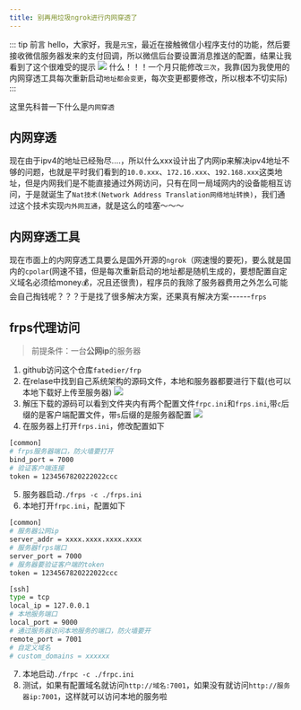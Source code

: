 ```yaml
---
title: 别再用垃圾ngrok进行内网穿透了
---
```


::: tip 前言
hello，大家好，我是`元宝`，最近在接触微信小程序支付的功能，然后要接收微信服务器发来的支付回调，所以微信后台要设置消息推送的配置，结果让我看到了这个很难受的提示
![](https://aliyun.workdomain.cloud/github/image-20230304160806764.png)
什么！！！一个月只能修改`三次`，我靠(因为我使用的内网穿透工具每次重新启动`地址都会变更`，每次变更都要修改，所以根本不切实际)
:::

这里先科普一下什么是`内网穿透`

## 内网穿透
现在由于ipv4的地址已经殆尽....，所以什么xxx设计出了内网ip来解决ipv4地址不够的问题，也就是平时我们看到的`10.0.xxx`、`172.16.xxx`、`192.168.xxx`这类地址，但是内网我们是不能直接通过外网访问，只有在同一局域网内的设备能相互访问，于是就诞生了`Nat技术(Network Address Translation网络地址转换)`，我们通过这个技术实现`内外网互通`，就是这么的哇塞～～～

## 内网穿透工具

现在市面上的内网穿透工具要么是国外开源的`ngrok`（网速慢的要死)，要么就是国内的`cpolar`(网速不错，但是每次重新启动的地址都是随机生成的，要想配置自定义域名必须给money💰，况且还很贵)，程序员的我除了服务器费用之外怎么可能会自己掏钱呢？？？于是找了很多解决方案，还果真有解决方案------`frps`

## frps代理访问
>前提条件：一台**公网ip**的服务器
1. github访问这个仓库`fatedier/frp`
2. 在relase中找到自己系统架构的源码文件，本地和服务器都要进行下载(也可以本地下载好上传至服务器)
![](https://aliyun.workdomain.cloud/github/image-20230304160829549.png)
3. 解压下载的源码可以看到文件夹内有两个配置文件`frpc.ini`和`frps.ini`,带`c`后缀的是客户端配置文件，带`s`后缀的是服务器配置
![](https://aliyun.workdomain.cloud/github/image-20230304160853987.png)
4. 在服务器上打开`frps.ini`，修改配置如下
```sh
[common]
# frps服务器端口，防火墙要打开
bind_port = 7000
# 验证客户端连接
token = 1234567820222022ccc
```
5. 服务器启动`./frps -c ./frps.ini`
6. 本地打开`frpc.ini`，配置如下
```sh
[common]
# 服务器公网ip
server_addr = xxxx.xxxx.xxxx.xxxx
# 服务器frps端口
server_port = 7000
# 服务器要验证客户端的token
token = 1234567820222022ccc

[ssh]
type = tcp
local_ip = 127.0.0.1
# 本地服务端口
local_port = 9000
# 通过服务器访问本地服务的端口，防火墙要开
remote_port = 7001
# 自定义域名
# custom_domains = xxxxxx
```
7. 本地启动`./frpc -c ./frpc.ini`
8. 测试，如果有配置域名就访问`http://域名:7001`，如果没有就访问`http://服务器ip:7001`，这样就可以访问本地的服务啦
